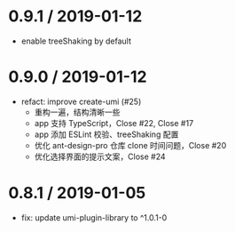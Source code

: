 
0.9.1 / 2019-01-12
==================

 * enable treeShaking by default

0.9.0 / 2019-01-12
==================

 * refact: improve create-umi (#25)
   * 重构一遍，结构清晰一些
   * app 支持 TypeScript，Close #22, Close #17
   * app 添加 ESLint 校验、treeShaking 配置
   * 优化 ant-design-pro 仓库 clone 时间问题，Close #20
   * 优化选择界面的提示文案，Close #24 

0.8.1 / 2019-01-05
==================

 * fix: update umi-plugin-library to ^1.0.1-0
